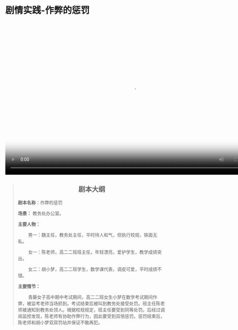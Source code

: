 # 剧情实践-作弊的惩罚


&emsp;&emsp; 
<head>
   <link href="https://vjs.zencdn.net/7.20.3/video-js.css" rel="stylesheet" />
</head>
<body>
        <video
            id="my-video"
            class="video-js vjs-default-skin vjs-big-play-centered vjs-fluid"
            controls
            preload="auto"
            width="800"
            height="450"
            poster="poster-punishment-for-cheating.jpg"
            data-setup="{}">
           <source src="punishment-for-cheating.mp4" type="video/mp4">
        </video>
        <script src="https://vjs.zencdn.net/7.20.3/video.min.js"></script>
</body>


> ## <center>剧本大纲</center>
>**剧本名称**：作弊的惩罚
>
>**场景：** 教务处办公室。
>
>**主要人物：**
>
>&emsp;&emsp; 男一：魏主任，教务处主任，平时待人和气，但执行校规，铁面无私。
>
>&emsp;&emsp; 女一：陈老师，高二二班班主任，年轻漂亮，爱护学生，教学成绩突出。
>
>&emsp;&emsp; 女二：胡小梦，高二二班学生，数学课代表，调皮可爱，平时成绩不错。
>
>**主要情节：**
>
>&emsp;&emsp; 青藤女子高中期中考试期间，高二二班女生小梦在数学考试期间作弊，被监考老师当场抓到。考试结束后被叫到教务处接受处罚。班主任陈老师被通知到教务处领人。根据校规规定，班主任要受到同等处罚。后经过调阅监控发现，陈老师有协助作弊行为，因此要受到双倍惩罚。惩罚结束后，陈老师和胡小梦双双罚站并保证不敢再犯。



